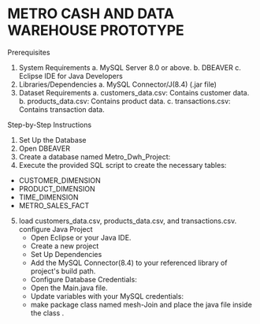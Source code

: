 # METRO CASH AND DATA WAREHOUSE PROTOTYPE
Prerequisites
1. System Requirements
a. MySQL Server 8.0 or above.
b. DBEAVER 
c. Eclipse IDE for Java Developers 
2. Libraries/Dependencies
a. MySQL Connector/J(8.4) (.jar file)
3. Dataset Requirements
a. customers_data.csv: Contains customer data.
b. products_data.csv: Contains product data.
c. transactions.csv: Contains  transaction data.
  
Step-by-Step Instructions
1. Set Up the Database
2. Open DBEAVER 
3. Create a database named  Metro_Dwh_Project:
4. Execute the provided SQL script to create the necessary tables:
 - CUSTOMER_DIMENSION
 - PRODUCT_DIMENSION
 - TIME_DIMENSION
 - METRO_SALES_FACT
5. load customers_data.csv, products_data.csv, and transactions.csv.
configure Java Project
   - Open Eclipse or your Java IDE.
   - Create a new project 
   - Set Up Dependencies
   - Add the MySQL Connector(8.4) to your referenced library of project's build path.
   - Configure Database Credentials:
   - Open the Main.java file.
   - Update variables with your MySQL credentials: 
   - make package class named mesh-Join and place the java file inside the class .
